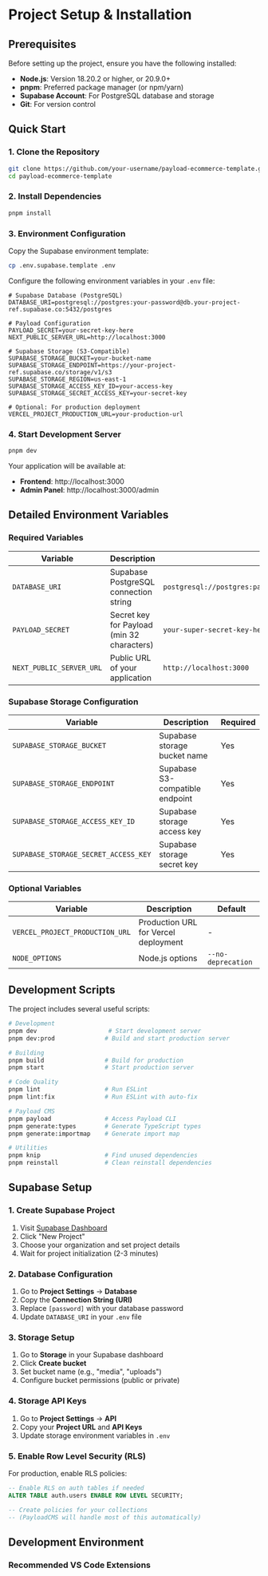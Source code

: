 # Project Setup & Installation

## Prerequisites

Before setting up the project, ensure you have the following installed:

- **Node.js**: Version 18.20.2 or higher, or 20.9.0+
- **pnpm**: Preferred package manager (or npm/yarn)
- **Supabase Account**: For PostgreSQL database and storage
- **Git**: For version control

## Quick Start

### 1. Clone the Repository

```bash
git clone https://github.com/your-username/payload-ecommerce-template.git
cd payload-ecommerce-template
```

### 2. Install Dependencies

```bash
pnpm install
```

### 3. Environment Configuration

Copy the Supabase environment template:

```bash
cp .env.supabase.template .env
```

Configure the following environment variables in your `.env` file:

```env
# Supabase Database (PostgreSQL)
DATABASE_URI=postgresql://postgres:your-password@db.your-project-ref.supabase.co:5432/postgres

# Payload Configuration
PAYLOAD_SECRET=your-secret-key-here
NEXT_PUBLIC_SERVER_URL=http://localhost:3000

# Supabase Storage (S3-Compatible)
SUPABASE_STORAGE_BUCKET=your-bucket-name
SUPABASE_STORAGE_ENDPOINT=https://your-project-ref.supabase.co/storage/v1/s3
SUPABASE_STORAGE_REGION=us-east-1
SUPABASE_STORAGE_ACCESS_KEY_ID=your-access-key
SUPABASE_STORAGE_SECRET_ACCESS_KEY=your-secret-key

# Optional: For production deployment
VERCEL_PROJECT_PRODUCTION_URL=your-production-url
```

### 4. Start Development Server

```bash
pnpm dev
```

Your application will be available at:

- **Frontend**: http://localhost:3000
- **Admin Panel**: http://localhost:3000/admin

## Detailed Environment Variables

### Required Variables

| Variable                 | Description                                | Example                                                       |
| ------------------------ | ------------------------------------------ | ------------------------------------------------------------- |
| `DATABASE_URI`           | Supabase PostgreSQL connection string      | `postgresql://postgres:pass@db.ref.supabase.co:5432/postgres` |
| `PAYLOAD_SECRET`         | Secret key for Payload (min 32 characters) | `your-super-secret-key-here-32-chars`                         |
| `NEXT_PUBLIC_SERVER_URL` | Public URL of your application             | `http://localhost:3000`                                       |

### Supabase Storage Configuration

| Variable                             | Description                     | Required |
| ------------------------------------ | ------------------------------- | -------- |
| `SUPABASE_STORAGE_BUCKET`            | Supabase storage bucket name    | Yes      |
| `SUPABASE_STORAGE_ENDPOINT`          | Supabase S3-compatible endpoint | Yes      |
| `SUPABASE_STORAGE_ACCESS_KEY_ID`     | Supabase storage access key     | Yes      |
| `SUPABASE_STORAGE_SECRET_ACCESS_KEY` | Supabase storage secret key     | Yes      |

### Optional Variables

| Variable                        | Description                          | Default            |
| ------------------------------- | ------------------------------------ | ------------------ |
| `VERCEL_PROJECT_PRODUCTION_URL` | Production URL for Vercel deployment | -                  |
| `NODE_OPTIONS`                  | Node.js options                      | `--no-deprecation` |

## Development Scripts

The project includes several useful scripts:

```bash
# Development
pnpm dev                    # Start development server
pnpm dev:prod              # Build and start production server

# Building
pnpm build                 # Build for production
pnpm start                 # Start production server

# Code Quality
pnpm lint                  # Run ESLint
pnpm lint:fix              # Run ESLint with auto-fix

# Payload CMS
pnpm payload               # Access Payload CLI
pnpm generate:types        # Generate TypeScript types
pnpm generate:importmap    # Generate import map

# Utilities
pnpm knip                  # Find unused dependencies
pnpm reinstall             # Clean reinstall dependencies
```

## Supabase Setup

### 1. Create Supabase Project

1. Visit [Supabase Dashboard](https://supabase.com/dashboard)
2. Click "New Project"
3. Choose your organization and set project details
4. Wait for project initialization (2-3 minutes)

### 2. Database Configuration

1. Go to **Project Settings** → **Database**
2. Copy the **Connection String (URI)**
3. Replace `[password]` with your database password
4. Update `DATABASE_URI` in your `.env` file

### 3. Storage Setup

1. Go to **Storage** in your Supabase dashboard
2. Click **Create bucket**
3. Set bucket name (e.g., "media", "uploads")
4. Configure bucket permissions (public or private)

### 4. Storage API Keys

1. Go to **Project Settings** → **API**
2. Copy your **Project URL** and **API Keys**
3. Update storage environment variables in `.env`

### 5. Enable Row Level Security (RLS)

For production, enable RLS policies:

```sql
-- Enable RLS on auth tables if needed
ALTER TABLE auth.users ENABLE ROW LEVEL SECURITY;

-- Create policies for your collections
-- (PayloadCMS will handle most of this automatically)
```

## Development Environment

### Recommended VS Code Extensions

```

```
